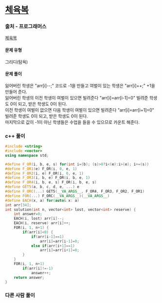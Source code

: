 # [체육복](https://school.programmers.co.kr/learn/courses/30/lessons/42862)

### 출처 - 프로그래머스
[체육복](https://school.programmers.co.kr/learn/courses/30/lessons/42862)

#### 문제 유형
그리디(탐욕)

#### 문제 풀이
잃어버린 학생은 "arr[i]--;" 코드로 -1을 만들고 여벌이 있는 학생은 "arr[i]++;" +1을 만들어 준다.  
잃어버린 학생의 이전 학생이 여벌이 있으면 빌려준다 "arr[i]=arr[i-1]=0" 빌려준 학생도 0이 되고, 받은 학생도 0이 된다.  
이전 학생이 여벌이 없으면 다음 학생이 여벌이 있으면 빌려준다 "arr[i]=arr[i+1]=0" 빌려준 학생도 0이 되고, 받은 학생도 0이 된다.  
마지막으로 값이 -1이 아닌 학생들은 수업을 들을 수 있으므로 카운트 해준다.

### c++ 풀이
```c++
#include <string>
#include <vector>
using namespace std;

#define F_OR(i, b, e, s) for(int i=(b); (s)>0?i<(e):i>(e); i+=(s))
#define F_OR1(e) F_OR(i, 0, e, 1)
#define F_OR2(i, e) F_OR(i, 0, e, 1)
#define F_OR3(i, b, e) F_OR(i, b, e, 1)
#define F_OR4(i, b, e, s) F_OR(i, b, e, s)
#define GET5(a, b, c, d, e, ...) e
#define F_ORC(...) GET5(__VA_ARGS__, F_OR4, F_OR3, F_OR2, F_OR1)
#define FOR(...) F_ORC(__VA_ARGS__)(__VA_ARGS__)
#define EACH(x, a) for(auto& x: a)
int arr[34];
int solution(int n, vector<int> lost, vector<int> reserve) {
    int answer=0;
    EACH(i, lost) arr[i]--;
    EACH(i, reserve) arr[i]++;
    FOR(i, 1, n+1) {
        if(arr[i]<0) {
            if(arr[i-1]==1)
                arr[i]=arr[i-1]=0;
            else if(arr[i+1]==1)
                arr[i]=arr[i+1]=0;
        }
    }
    FOR(i, 1, n+1)
        if(arr[i]!=-1)
            answer++;
    return answer;
}
```

### 다른 사람 풀이
```c++

```